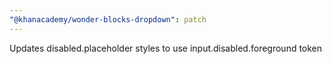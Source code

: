 ```yaml
---
"@khanacademy/wonder-blocks-dropdown": patch
---
```


Updates disabled.placeholder styles to use input.disabled.foreground token
